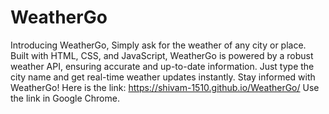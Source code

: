 # WeatherGo
Introducing WeatherGo,  Simply ask for the weather of any city or place. Built with HTML, CSS, and JavaScript, WeatherGo is powered by a robust weather API, ensuring accurate and up-to-date information. Just type the city name and get real-time weather updates instantly. Stay informed with WeatherGo!
Here is the link: https://shivam-1510.github.io/WeatherGo/
Use the link in Google Chrome.
